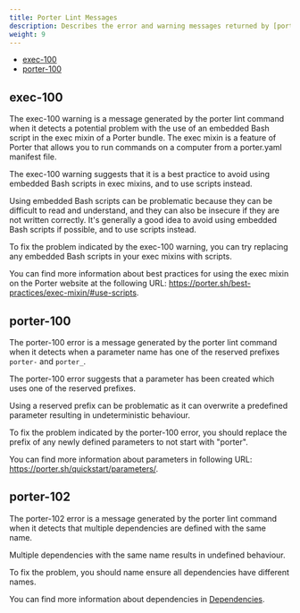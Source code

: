 ```yaml
---
title: Porter Lint Messages
description: Describes the error and warning messages returned by [porter Lint command](https://porter.sh/cli/porter_lint)
weight: 9
---
```


- [exec-100](#exec-100)
- [porter-100](#porter-100)

## exec-100

The exec-100 warning is a message generated by the porter lint command when it detects a potential problem with the use of an embedded Bash script in the exec mixin of a Porter bundle. The exec mixin is a feature of Porter that allows you to run commands on a computer from a porter.yaml manifest file.

The exec-100 warning suggests that it is a best practice to avoid using embedded Bash scripts in exec mixins, and to use scripts instead.

Using embedded Bash scripts can be problematic because they can be difficult to read and understand, and they can also be insecure if they are not written correctly. It's generally a good idea to avoid using embedded Bash scripts if possible, and to use scripts instead.

To fix the problem indicated by the exec-100 warning, you can try replacing any embedded Bash scripts in your exec mixins with scripts.

You can find more information about best practices for using the exec mixin on the Porter website at the following URL: https://porter.sh/best-practices/exec-mixin/#use-scripts.

## porter-100

The porter-100 error is a message generated by the porter lint command when it detects when a parameter name has one of the reserved prefixes `porter-` and `porter_`.

The porter-100 error suggests that a parameter has been created which uses one of the reserved prefixes.

Using a reserved prefix can be problematic as it can overwrite a predefined parameter resulting in undeterministic behaviour.

To fix the problem indicated by the porter-100 error, you should replace the prefix of any newly defined parameters to not start with "porter".

You can find more information about parameters in following URL: https://porter.sh/quickstart/parameters/.

## porter-102

The porter-102 error is a message generated by the porter lint command when it detects that multiple dependencies are defined with the same
name.

Multiple dependencies with the same name results in undefined behaviour.

To fix the problem, you should name ensure all dependencies have different names.

You can find more information about dependencies in [Dependencies](/docs/development/authoring-a-bundle/working-with-dependencies/).

